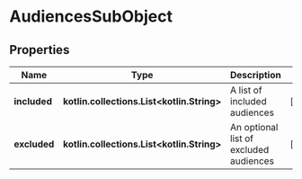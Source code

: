
# AudiencesSubObject

## Properties
| Name | Type | Description | Notes |
| ------------ | ------------- | ------------- | ------------- |
| **included** | **kotlin.collections.List&lt;kotlin.String&gt;** | A list of included audiences |  [optional] |
| **excluded** | **kotlin.collections.List&lt;kotlin.String&gt;** | An optional list of excluded audiences |  [optional] |



